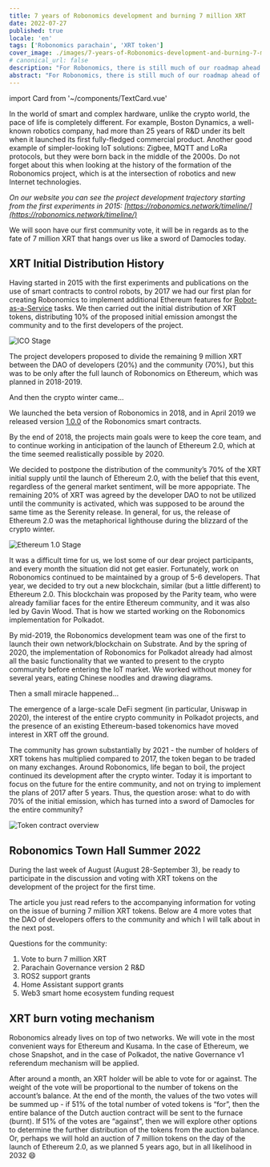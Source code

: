 ```yaml
---
title: 7 years of Robonomics development and burning 7 million XRT
date: 2022-07-27
published: true
locale: 'en'
tags: ['Robonomics parachain', 'XRT token']
cover_image: ./images/7-years-of-Robonomics-development-and-burning-7-million-XRT/7-years-of-Robonomics-development-and-burning-7-million-XRT.jpg
# canonical_url: false
description: "For Robonomics, there is still much of our roadmap ahead of us, and many things will happen for the first time."
abstract: "For Robonomics, there is still much of our roadmap ahead of us, and many things will happen for the first time."
---
```

import Card from '~/components/TextCard.vue'

In the world of smart and complex hardware, unlike the crypto world, the pace of life is completely different. For example, Boston Dynamics, a well-known robotics company, had more than 25 years of R&D under its belt when it launched its first fully-fledged commercial product. Another good example of simpler-looking IoT solutions: Zigbee, MQTT and LoRa protocols, but they were born back in the middle of the 2000s. Do not forget about this when looking at the history of the formation of the Robonomics project, which is at the intersection of robotics and new Internet technologies.

*On our website you can see the project development trajectory starting from the first experiments in 2015: [https://robonomics.network/timeline/](https://robonomics.network/timeline/)*

We will soon have our first community vote, it will be in regards as to the fate of 7 million XRT that hangs over us like a sword of Damocles today.

## XRT Initial Distribution History

Having started in 2015 with the first experiments and publications on the use of smart contracts to control robots, by 2017 we had our first plan for creating Robonomics to implement additional Ethereum features for [Robot-as-a-Service](https://en.wikipedia.org/wiki/Robot_as_a_service) tasks. We then carried out the initial distribution of XRT tokens, distributing 10% of the proposed initial emission amongst the community and to the first developers of the project.

![ICO Stage](./images/7-years-of-Robonomics-development-and-burning-7-million-XRT/7-years-img-1.png)

The project developers proposed to divide the remaining 9 million XRT between the DAO of developers (20%) and the community (70%), but this was to be only after the full launch of Robonomics on Ethereum, which was planned in 2018-2019.

And then the crypto winter came...

We launched the beta version of Robonomics in 2018, and in April 2019 we released version [1.0.0](https://github.com/airalab/robonomics_contracts/releases/tag/v1.0) of the Robonomics smart contracts.

By the end of 2018, the projects main goals were to keep the core team, and to continue working in anticipation of the launch of Ethereum 2.0, which at the time seemed realistically possible by 2020. 

We decided to postpone the distribution of the community’s 70% of the XRT initial supply until the launch of Ethereum 2.0, with the belief that this event, regardless of the general market sentiment, will be more appopriate. The remaining 20% of XRT was agreed by the developer DAO to not be utilized until the community is activated, which was supposed to be around the same time as the Serenity release. In general, for us, the release of Ethereum 2.0 was the metaphorical lighthouse during the blizzard of the crypto winter.

![Ethereum 1.0 Stage](./images/7-years-of-Robonomics-development-and-burning-7-million-XRT/7-years-img-2.png)

It was a difficult time for us, we lost some of our dear project participants, and every month the situation did not get easier. Fortunately, work on Robonomics continued to be maintained by a group of 5-6 developers. That year, we decided to try out a new blockchain, similar (but a little different) to Ethereum 2.0. This blockchain was proposed by the Parity team, who were already familiar faces for the entire Ethereum community, and it was also led by Gavin Wood. That is how we started working on the Robonomics implementation for Polkadot.

By mid-2019, the Robonomics development team was one of the first to launch their own network/blockchain on Substrate. And by the spring of 2020, the implementation of Robonomics for Polkadot already had almost all the basic functionality that we wanted to present to the crypto community before entering the IoT market. We worked without money for several years, eating Chinese noodles and drawing diagrams.

Then a small miracle happened...

The emergence of a large-scale DeFi segment (in particular, Uniswap in 2020), the interest of the entire crypto community in Polkadot projects, and the presence of an existing Ethereum-based tokenomics have moved interest in XRT off the ground.

The community has grown substantially by 2021 - the number of holders of XRT tokens has multiplied compared to 2017, the token began to be traded on many exchanges. Around Robonomics, life began to boil, the project continued its development after the crypto winter. Today it is important to focus on the future for the entire community, and not on trying to implement the plans of 2017 after 5 years. Thus, the question arose: what to do with 70% of the initial emission, which has turned into a sword of Damocles for the entire community?

![Token contract overview](./images/7-years-of-Robonomics-development-and-burning-7-million-XRT/7-years-img-3.png)

## Robonomics Town Hall Summer 2022

During the last week of August (August 28-September 3), be ready to participate in the discussion and voting with XRT tokens on the development of the project for the first time.

The article you just read refers to the accompanying information for voting on the issue of burning 7 million XRT tokens. Below are 4 more votes that the DAO of developers offers to the community and which I will talk about in the next post.

Questions for the community:

1. Vote to burn 7 million XRT
2. Parachain Governance version 2 R&D
3. ROS2 support grants
4. Home Assistant support grants
5. Web3 smart home ecosystem funding request

## XRT burn voting mechanism

Robonomics already lives on top of two networks. We will vote in the most convenient ways for Ethereum and Kusama. In the case of Ethereum, we chose Snapshot, and in the case of Polkadot, the native Governance v1 referendum mechanism will be applied.

After around a month, an XRT holder will be able to vote for or against. The weight of the vote will be proportional to the number of tokens on the account’s balance. At the end of the month, the values of the two votes will be summed up - if 51% of the total number of voted tokens is “for”, then the entire balance of the Dutch auction contract will be sent to the furnace (burnt). If 51% of the votes are “against”, then we will explore other options to determine the further distribution of the tokens from the auction balance. Or, perhaps we will hold an auction of 7 million tokens on the day of the launch of Ethereum 2.0, as we planned 5 years ago, but in all likelihood in 2032 😄